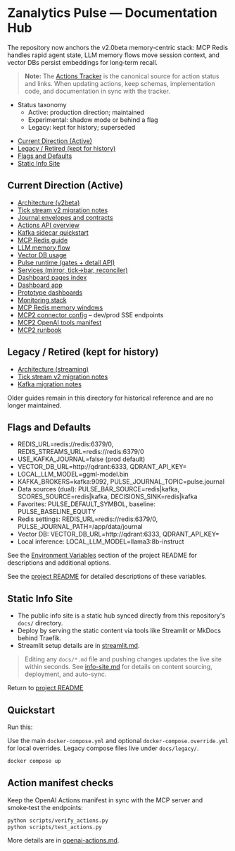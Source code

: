 Zanalytics Pulse — Documentation Hub
===================================

The repository now anchors the v2.0beta memory‑centric stack:
MCP Redis handles rapid agent state, LLM memory flows move session context,
and vector DBs persist embeddings for long‑term recall.

> **Note:** The [Actions Tracker](actions-tracker.md) is the canonical source for action status and links. When updating actions, keep schemas, implementation code, and documentation in sync with the tracker.

- Status taxonomy
  - Active: production direction; maintained
  - Experimental: shadow mode or behind a flag
  - Legacy: kept for history; superseded

<!-- TOC -->
- [Current Direction (Active)](#current-direction-active)
- [Legacy / Retired (kept for history)](#legacy-retired-kept-for-history)
- [Flags and Defaults](#flags-and-defaults)
- [Static Info Site](#static-info-site)
<!-- /TOC -->

Current Direction (Active)
--------------------------


- [Architecture (v2beta)](architecture_v2beta.md)
- [Tick stream v2 migration notes](tick_stream_v2_migration.md)
- [Journal envelopes and contracts](journal_envelopes.md)
- [Actions API overview](ACTIONS_API_OVERVIEW.md)
- [Kafka sidecar quickstart](../ops/kafka/quickstart.md)
- [MCP Redis guide](mcp_redis.md)
- [LLM memory flow](llm_memory_flow.md)
- [Vector DB usage](vector_db_usage.md)
- [Pulse runtime (gates + detail API)](../backend/django/app/nexus/pulse/README.md)
- [Services (mirror, tick→bar, reconciler)](../services/README.md)
- [Dashboard pages index](../dashboard/pages/README.md)
- [Dashboard app](../dashboard/README.md)
- [Prototype dashboards](../dashboards/README.md)
- [Monitoring stack](monitoring.md)
- [MCP Redis memory windows](mcp_redis.md)
- [MCP2 connector config](connectors/mcp2_connector.yaml) – dev/prod SSE endpoints
- [MCP2 OpenAI tools manifest](connectors/actions_openai_mcp2.yaml)
- [MCP2 runbook](runbooks/mcp2.md)

Legacy / Retired (kept for history)
-----------------------------------

- [Architecture (streaming)](architecture_pulse_streaming.md)
- [Tick stream v2 migration notes](tick_stream_v2_migration.md)
- [Kafka migration notes](tick_stream_v2_migration.md)

Older guides remain in this directory for historical reference and are no longer maintained.

Flags and Defaults
------------------

- REDIS_URL=redis://redis:6379/0, REDIS_STREAMS_URL=redis://redis:6379/0
- USE_KAFKA_JOURNAL=false (prod default)
- VECTOR_DB_URL=http://qdrant:6333, QDRANT_API_KEY=
- LOCAL_LLM_MODEL=ggml-model.bin
- KAFKA_BROKERS=kafka:9092, PULSE_JOURNAL_TOPIC=pulse.journal
- Data sources (dual): PULSE_BAR_SOURCE=redis|kafka, SCORES_SOURCE=redis|kafka, DECISIONS_SINK=redis|kafka
- Favorites: PULSE_DEFAULT_SYMBOL, baseline: PULSE_BASELINE_EQUITY
- Redis settings: REDIS_URL=redis://redis:6379/0,
  PULSE_JOURNAL_PATH=/app/data/journal
- Vector DB: VECTOR_DB_URL=http://qdrant:6333,
  QDRANT_API_KEY=<token>
- Local inference: LOCAL_LLM_MODEL=llama3:8b-instruct

See the [Environment Variables](../README.md#environment-variables)
section of the project README for descriptions and additional options.

See the [project README](../README.md#environment-variables) for detailed
descriptions of these variables.


Static Info Site
----------------

- The public info site is a static hub synced directly from this repository's `docs/` directory.
- Deploy by serving the static content via tools like Streamlit or MkDocs behind Traefik.
- Streamlit setup details are in [streamlit.md](streamlit.md).

> Editing any `docs/*.md` file and pushing changes updates the live site within seconds. See [info-site.md](info-site.md) for details on content sourcing, deployment, and auto-sync.

Return to [project README](../README.md)


## Quickstart

Run this:

Use the main `docker-compose.yml` and optional `docker-compose.override.yml` for local overrides.
Legacy compose files live under `docs/legacy/`.

```bash
docker compose up
```

## Action manifest checks

Keep the OpenAI Actions manifest in sync with the MCP server and smoke‑test the endpoints:

```bash
python scripts/verify_actions.py
python scripts/test_actions.py
```

More details are in [openai-actions.md](openai-actions.md).
